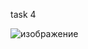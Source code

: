
task 4


![изображение](https://user-images.githubusercontent.com/122612295/216771616-b496fc86-7e70-4d81-b9b4-9e83e76acb4b.png)


